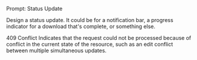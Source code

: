 Prompt: Status Update

Design a status update. It could be for a notification bar, a progress indicator for a download that's complete, or something else.

409 Conflict
Indicates that the request could not be processed because of conflict in the current state of the resource, such as an edit conflict between multiple simultaneous updates.
